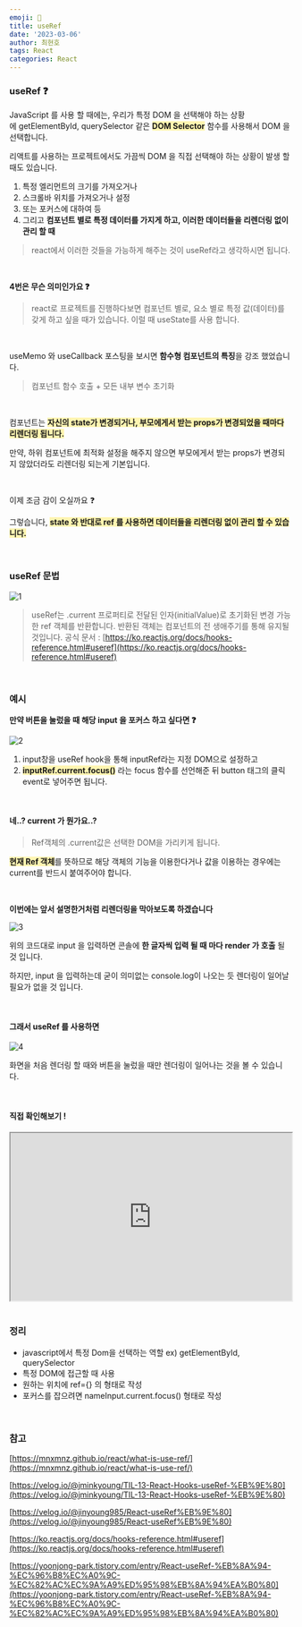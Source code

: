 ```yaml
---
emoji: 📖
title: useRef
date: '2023-03-06'
author: 최현호
tags: React
categories: React
---
```


### **useRef ❓**

JavaScript 를 사용 할 때에는, 우리가 특정 DOM 을 선택해야 하는 상황에 getElementById, querySelector 같은 <span style='background-color : #fff5b1'>**DOM Selector**</span> 함수를 사용해서 DOM 을 선택합니다.

리액트를 사용하는 프로젝트에서도 가끔씩 DOM 을 직접 선택해야 하는 상황이 발생 할 때도 있습니다.

1.  특정 엘리먼트의 크기를 가져오거나
2.  스크롤바 위치를 가져오거나 설정
3.  또는 포커스에 대하여 등
4.  그리고 **컴포넌트 별로 특정 데이터를 가지게 하고, 이러한 데이터들을 리렌더링 없이 관리 할 때**

> react에서 이러한 것들을 가능하게 해주는 것이 useRef라고 생각하시면 됩니다.

<br>

**4번은 무슨 의미인가요 ❓**

> react로 프로젝트를 진행하다보면 컴포넌트 별로, 요소 별로 특정 값(데이터)를 갖게 하고 싶을 때가 있습니다. 이럴 때 useState를 사용 합니다.

<br>

useMemo 와 useCallback 포스팅을 보시면 **함수형 컴포넌트의 특징**을 강조 했었습니다.

> 컴포넌트 함수 호출 + 모든 내부 변수 초기화

<br>

컴포넌트는 <span style='background-color : #fff5b1'>**자신의 state가 변경되거나, 부모에게서 받는 props가 변경되었을 때마다 리렌더링 됩니다.**</span>

만약, 하위 컴포넌트에 최적화 설정을 해주지 않으면 부모에게서 받는 props가 변경되지 않았더라도 리렌더링 되는게 기본입니다.

<br>

이제 조금 감이 오실까요 ❓

그렇습니다, <span style='background-color : #fff5b1'>**state 와 반대로 ref 를 사용하면 데이터들을 리렌더링 없이 관리 할 수 있습니다.**</span>

<br>

### **useRef 문법**

![1](https://user-images.githubusercontent.com/87301268/224224144-b6d3a3b9-b79d-4a1e-9b78-490bf66b9307.png)

> useRef는 .current 프로퍼티로 전달된 인자(initialValue)로 초기화된 변경 가능한 ref 객체를 반환합니다. 반환된 객체는 컴포넌트의 전 생애주기를 통해 유지될 것입니다. 공식 문서 : [https://ko.reactjs.org/docs/hooks-reference.html#useref](https://ko.reactjs.org/docs/hooks-reference.html#useref)

<br>

### **예시**

**만약 버튼을 눌렀을 때 해당 input 을 포커스 하고 싶다면 ❓**

![2](https://user-images.githubusercontent.com/87301268/224224174-5a67931f-5af8-4a41-bd6f-f852fa6856da.png)

1.  input창을 useRef hook을 통해 inputRef라는 지정 DOM으로 설정하고
2.  <span style='background-color : #fff5b1'>**inputRef.current.focus()**</span> 라는 focus 함수를 선언해준 뒤 button 태그의 클릭event로 넣어주면 됩니다.

<br>

#### **네..? current 가 뭔가요..?**

> Ref객체의 .current값은 선택한 DOM을 가리키게 됩니다.

<span style='background-color : #fff5b1'>**현재 Ref 객체**</span>를 뜻하므로 해당 객체의 기능을 이용한다거나 값을 이용하는 경우에는 current를 반드시 붙여주어야 합니다.

<br>

**이번에는 앞서 설명한거처럼 리렌더링을 막아보도록 하겠습니다**

![3](https://user-images.githubusercontent.com/87301268/224224195-da2b7182-3862-47e1-b680-8c4ca5902030.png)

위의 코드대로 input 을 입력하면 콘솔에 **한 글자씩 입력 될 때 마다 render 가 호출** 될 것 입니다.

하지만, input 을 입력하는데 굳이 의미없는 console.log이 나오는 듯 렌더링이 일어날 필요가 없을 것 입니다.

<br>

#### **그래서 useRef 를 사용하면**

![4](https://user-images.githubusercontent.com/87301268/224224391-2fe90bd0-d6eb-4af8-a7a0-59f685608531.png)

화면을 처음 렌더링 할 때와 버튼을 눌렀을 때만 렌더링이 일어나는 것을 볼 수 있습니다.

<br>

#### **직접 확인해보기 !**

<iframe width='100%' height='300px' src="https://codesandbox.io/embed/useref-5c5oq3?fontsize=14&amp;hidenavigation=1&amp;theme=dark"></iframe>

<br>
<br>

### **정리**

- javascript에서 특정 Dom을 선택하는 역할 ex) getElementById, querySelector
- 특정 DOM에 접근할 때 사용
- 원하는 위치에 ref={} 의 형태로 작성
- 포커스를 잡으려면 nameInput.current.focus() 형태로 작성

<br>

### **참고**

[https://mnxmnz.github.io/react/what-is-use-ref/](https://mnxmnz.github.io/react/what-is-use-ref/)

[https://velog.io/@jminkyoung/TIL-13-React-Hooks-useRef-%EB%9E%80](https://velog.io/@jminkyoung/TIL-13-React-Hooks-useRef-%EB%9E%80)

[https://velog.io/@jinyoung985/React-useRef%EB%9E%80](https://velog.io/@jinyoung985/React-useRef%EB%9E%80)

[https://ko.reactjs.org/docs/hooks-reference.html#useref](https://ko.reactjs.org/docs/hooks-reference.html#useref)

[https://yoonjong-park.tistory.com/entry/React-useRef-%EB%8A%94-%EC%96%B8%EC%A0%9C-%EC%82%AC%EC%9A%A9%ED%95%98%EB%8A%94%EA%B0%80](https://yoonjong-park.tistory.com/entry/React-useRef-%EB%8A%94-%EC%96%B8%EC%A0%9C-%EC%82%AC%EC%9A%A9%ED%95%98%EB%8A%94%EA%B0%80)

<br>

```toc

```
